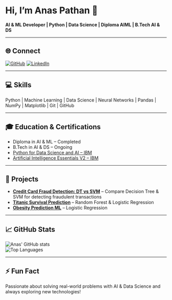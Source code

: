 # Hi, I’m Anas Pathan 👋
**AI & ML Developer | Python | Data Science | Diploma AIML | B.Tech AI & DS**

---

## 🌐 Connect
[![GitHub](https://img.shields.io/badge/GitHub-181717?style=for-the-badge&logo=github&logoColor=white)](https://github.com/pathananas2007)
[![LinkedIn](https://img.shields.io/badge/LinkedIn-0077B5?style=for-the-badge&logo=linkedin&logoColor=white)](https://www.linkedin.com/in/anas-pathan-91a6b3368/)

---

## 💻 Skills
Python | Machine Learning | Data Science | Neural Networks | Pandas | NumPy | Matplotlib | Git | GitHub

---

## 🎓 Education & Certifications
- Diploma in AI & ML – Completed  
- B.Tech in AI & DS – Ongoing  
- [Python for Data Science and AI – IBM](https://www.credly.com/earner/earned/badge/1f1db3fd-2a08-4a01-8025-fd249c80a83f)  
- [Artificial Intelligence Essentials V2 – IBM](https://www.credly.com/earner/earned/badge/af400a31-9e34-4414-87fc-ae5067b46c08)  

---

## 🚀 Projects
- **[Credit Card Fraud Detection: DT vs SVM](https://github.com/pathananas2007/decision-tree-svm-creditcard-fraud)** – Compare Decision Tree & SVM for detecting fraudulent transactions  
- **[Titanic Survival Prediction](https://github.com/pathananas2007/Titanic_Survival_Prediction)** – Random Forest & Logistic Regression  
- **[Obesity Prediction ML](https://github.com/pathananas2007/obesity-prediction-ml)** – Logistic Regression  

---

## 📈 GitHub Stats
![Anas' GitHub stats](https://github-readme-stats.vercel.app/api?username=pathananas2007&show_icons=true&theme=radical)  
![Top Languages](https://github-readme-stats.vercel.app/api/top-langs/?username=pathananas2007&layout=compact&theme=radical)

---

## ⚡ Fun Fact
Passionate about solving real-world problems with AI & Data Science and always exploring new technologies!
